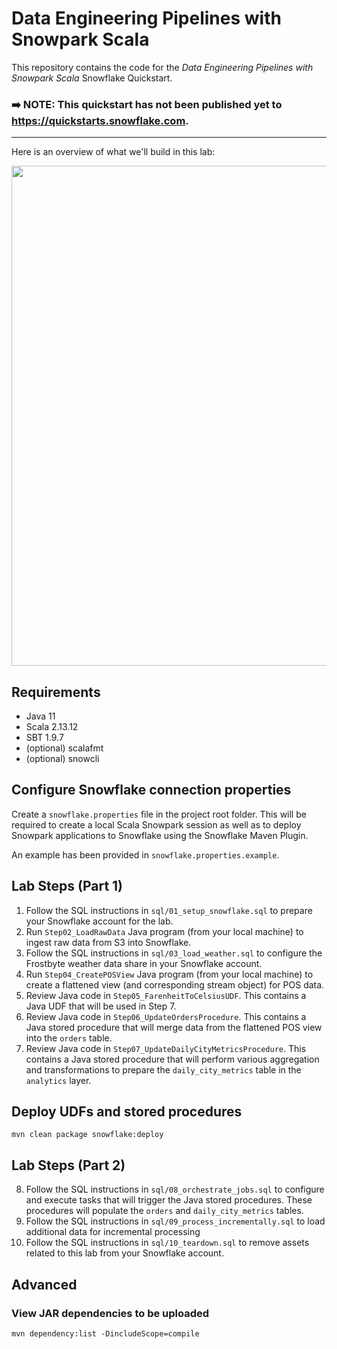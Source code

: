 # Data Engineering Pipelines with Snowpark Scala

This repository contains the code for the *Data Engineering Pipelines with Snowpark Scala* Snowflake Quickstart.

### ➡️ NOTE: This quickstart has not been published yet to https://quickstarts.snowflake.com.

___
Here is an overview of what we'll build in this lab:

<img src="images/demo_overview.png" width=800px>

## Requirements

- Java 11
- Scala 2.13.12
- SBT 1.9.7
- (optional) scalafmt
- (optional) snowcli

## Configure Snowflake connection properties
Create a `snowflake.properties` file in the project root folder. This will be required to create a local Scala Snowpark session as well as to deploy Snowpark applications to Snowflake using the Snowflake Maven Plugin.  

An example has been provided in `snowflake.properties.example`.

## Lab Steps (Part 1)
1. Follow the SQL instructions in `sql/01_setup_snowflake.sql` to prepare your Snowflake account for the lab.
2. Run `Step02_LoadRawData` Java program (from your local machine) to ingest raw data from S3 into Snowflake.
3. Follow the SQL instructions in `sql/03_load_weather.sql` to configure the Frostbyte weather data share in your Snowflake account.
4. Run `Step04_CreatePOSView` Java program (from your local machine) to create a flattened view (and corresponding stream object) for POS data.
5. Review Java code in `Step05_FarenheitToCelsiusUDF`. This contains a Java UDF that will be used in Step 7.
6. Review Java code in `Step06_UpdateOrdersProcedure`.  This contains a Java stored procedure that will merge data from the flattened POS view into the `orders` table.
7. Review Java code in `Step07_UpdateDailyCityMetricsProcedure`. This contains a Java stored procedure that will perform various aggregation and transformations to prepare the `daily_city_metrics` table in the `analytics` layer.

## Deploy UDFs and stored procedures

```
mvn clean package snowflake:deploy
```

## Lab Steps (Part 2)
8. Follow the SQL instructions in `sql/08_orchestrate_jobs.sql` to configure and execute tasks that will trigger the Java stored procedures.  These procedures will populate the `orders` and `daily_city_metrics` tables.
9. Follow the SQL instructions in `sql/09_process_incrementally.sql` to load additional data for incremental processing
10. Follow the SQL instructions in `sql/10_teardown.sql` to remove assets related to this lab from your Snowflake account.

## Advanced

### View JAR dependencies to be uploaded

```
mvn dependency:list -DincludeScope=compile
```
